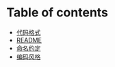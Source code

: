 # Table of contents

* [代码格式](README.md)
* [README](readme.md)
* [命名约定](ming-ming-yue-ding.md)
* [编码风格](bian-ma-feng-ge.md)

